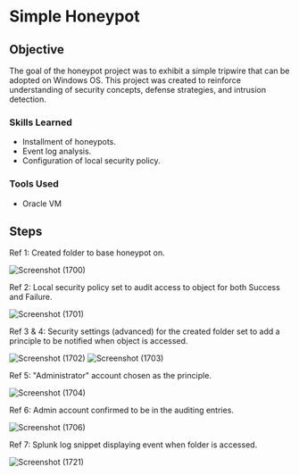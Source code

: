 # Simple Honeypot

## Objective

The goal of the honeypot project was to exhibit a simple tripwire that can be adopted on Windows OS. This project was created to reinforce understanding of security concepts, defense strategies, and intrusion detection.

### Skills Learned

- Installment of honeypots.
- Event log analysis.
- Configuration of local security policy.

### Tools Used

- Oracle VM
  
## Steps

Ref 1: Created folder to base honeypot on.

![Screenshot (1700)](https://github.com/Cyber-ic5/Simple-Honeypot/assets/169179159/652911f7-859d-4301-895c-790d9f28f864)

Ref 2: Local security policy set to audit access to object for both Success and Failure.

![Screenshot (1701)](https://github.com/Cyber-ic5/Simple-Honeypot/assets/169179159/02a98860-9322-4ecf-8b75-2fff66179b05)

Ref 3 & 4: Security settings (advanced) for the created folder set to add a principle to be notified when object is accessed.

![Screenshot (1702)](https://github.com/Cyber-ic5/Simple-Honeypot/assets/169179159/e9976ad4-baa1-4281-b020-f5e1ed52d8d1)
![Screenshot (1703)](https://github.com/Cyber-ic5/Simple-Honeypot/assets/169179159/f094d0ce-92d4-4eaf-9cf0-e12318ace870)

Ref 5: "Administrator" account chosen as the principle.

![Screenshot (1704)](https://github.com/Cyber-ic5/Simple-Honeypot/assets/169179159/436aebca-e37e-45ad-bd6e-2ccff8dd911c)

Ref 6: Admin account confirmed to be in the auditing entries.

![Screenshot (1706)](https://github.com/Cyber-ic5/Simple-Honeypot/assets/169179159/16ae19dc-2735-4de7-8b43-cf864eac299c)

Ref 7: Splunk log snippet displaying event when folder is accessed.

![Screenshot (1721)](https://github.com/Cyber-ic5/Simple-Honeypot/assets/169179159/c15bcaa4-23ab-4913-92f6-7caddda108e7)
